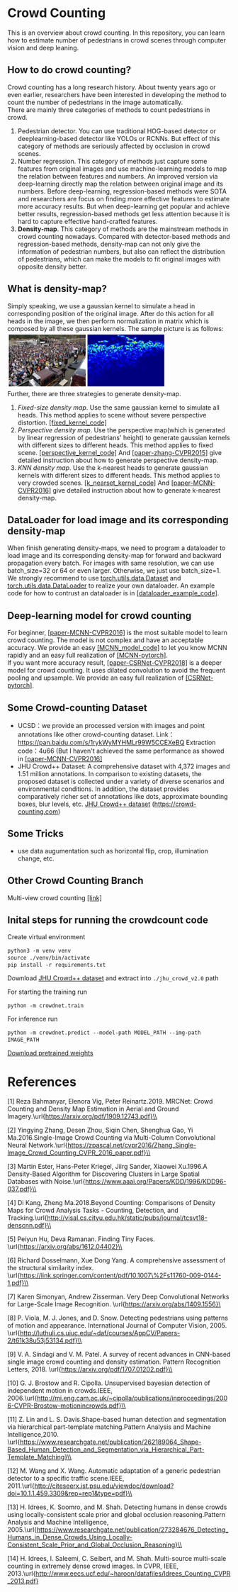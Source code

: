 # Crowd Counting

This is an overview about crowd counting. In this repository, you can learn how to estimate number of pedestrians in crowd scenes through computer vision and deep leaning.

## How to do crowd counting?
Crowd counting has a long research history. About twenty years ago or even earlier, researchers have been interested in developing the method to count the number of pedestrians in the image automatically.  
There are mainly three categories of methods to count pedestrians in crowd. 
1. Pedestrian detector. You can use traditional HOG-based detector or deeplearning-based detector like YOLOs or RCNNs. But effect of this category of methods are seriously affected by occlusion in crowd scenes. 
2. Number regression. This category of methods just capture some features from original images and use machine-learning models to map the relation between features and numbers. An improved version via deep-learning directly map the relation between original image and its numbers. Before deep-learning, regression-based methods were SOTA and researchers are focus on finding more effective features to estimate more accuracy results. But when deep-learning get popular and achieve better results, regression-based methods get less attention because it is hard to capture effective hand-crafted features. 
3. **Density-map**. This category of methods are the mainstream methods in crowd counting nowadays. Compared with detector-based methods and regression-based methods, density-map can not only give the information of pedestrian numbers, but also can reflect the distribution of pedestrians, which can make the models to fit original images with opposite density better.

## What is density-map?
Simply speaking, we use a gaussian kernel to simulate a head in corresponding position of the original image. After do this action for all heads in the image, we then perform normalization in matrix which is composed by all these gaussian kernels. The sample picture is as follows:  
![density-map sample](./imgs/density-map-sample.png)  
Further, there are three strategies to generate density-map.  
1. *Fixed-size density map*. Use the same gaussian kernel to simulate all heads. This method applies to scene without severe perspective distortion. [[fixed_kernel_code]](./generate_density_map/same_gaussian_kernel.py)  
2. *Perspective density map*. Use the perspective map(which is generated by linear regression of pedestrians' height) to generate gaussian kernels with different sizes to different heads. This method applies to fixed scene. [[perspective_kernel_code]](./generate_density_map/perspective_gaussian_kernel.py) And [[paper-zhang-CVPR2015]](https://www.ee.cuhk.edu.hk/~xgwang/papers/zhangLWYcvpr15.pdf) give detailed instruction about how to generate perspective density-map.  
3. *KNN density map*. Use the k-nearest heads to generate gaussian kernels with different sizes to different heads. This method applies to very crowded scenes. [[k_nearset_kernel_code]](./generate_density_map/k_nearest_gaussian_kernel.py) And [[paper-MCNN-CVPR2016]](https://pdfs.semanticscholar.org/7ca4/bcfb186958bafb1bb9512c40a9c54721c9fc.pdf) give detailed instruction about how to generate k-nearest density-map.  

## DataLoader for load image and its corresponding density-map
When finish generating density-maps, we need to program a dataloader to load image and its corresponding density-map for forward and backward propagation every batch. For images with same resolution, we can use batch_size=32 or 64 or even larger. Otherwise, we just use batch_size=1. We strongly recommend to use [torch.utils.data.Dataset](https://pytorch.org/docs/stable/data.html#torch.utils.data.Dataset) and [torch.utils.data.DataLoader](https://pytorch.org/docs/stable/data.html#torch.utils.data.DataLoader) to realize your own dataloader. An example code for how to contrust an dataloader is in [[dataloader_example_code]](./dataloader/dataloader_example.py).

## Deep-learning model for crowd counting
For beginner, [[paper-MCNN-CVPR2016]](https://pdfs.semanticscholar.org/7ca4/bcfb186958bafb1bb9512c40a9c54721c9fc.pdf) is the most suitable model to learn crowd counting. The model is not complex and have an acceptable accuracy. We provide an easy [[MCNN_model_code]](./crowd_model/mcnn_model.py) to let you know MCNN rapidly and an easy full realization of [[MCNN-pytorch]](https://github.com/CommissarMa/MCNN-pytorch).  
If you want more accuracy result, [[paper-CSRNet-CVPR2018]](https://arxiv.org/abs/1802.10062) is a deeper model for crowd counting. It uses dilated convolution to avoid the frequent pooling and upsample. We provide an easy full realization of [[CSRNet-pytorch]](https://github.com/CommissarMa/CSRNet-pytorch).

## Some Crowd-counting Dataset
+ UCSD：we provide an processed version with images and point annotations like other crowd-counting dataset.
Link：https://pan.baidu.com/s/1rykWyMYHMLr99W5CCEXeBQ 
Extraction code：4u66 (But I haven't achieved the same performance as showed in [[paper-MCNN-CVPR2016]](https://pdfs.semanticscholar.org/7ca4/bcfb186958bafb1bb9512c40a9c54721c9fc.pdf)
+ JHU Crowd++ Dataset: A comprehensive dataset with 4,372 images and 1.51 million annotations. In comparison to existing datasets, the proposed dataset is collected under a variety of diverse scenarios and environmental conditions. In addition, the dataset provides comparatively richer set of annotations like dots, approximate bounding boxes, blur levels, etc. [JHU Crowd++ dataset](https://drive.google.com/drive/folders/1FkdvHyAom1B2aVj6_jZpZPW01sQNiI7n) (https://crowd-counting.com)

## Some Tricks
+ use data augumentation such as horizontal flip, crop, illumination change, etc.

## Other Crowd Counting Branch
Multi-view crowd counting [[link]](./multi_view_counting/多视角计数调研.md)

## Inital steps for running the crowdcount code
Create virtual environment
```shell
python3 -m venv venv
source ./venv/bin/activate
pip install -r requirements.txt
```

Download [JHU Crowd++ dataset](https://drive.google.com/drive/folders/1FkdvHyAom1B2aVj6_jZpZPW01sQNiI7n) and extract into `./jhu_crowd_v2.0` path

For starting the training run
```shell
python -m crowdnet.train
```

For inference run
```shell
python -m crowdnet.predict --model-path MODEL_PATH --img-path IMAGE_PATH
```

[Download pretrained weights](https://drive.google.com/file/d/1YFxRZOiH3g5wOTj4vXCLxBSOqJknyuPk/view?usp=sharing)

# References

[1] Reza Bahmanyar, Elenora Vig, Peter Reinartz.2019. MRCNet: Crowd Counting and Density Map Estimation in Aerial and Ground Imagery.\url{https://arxiv.org/pdf/1909.12743.pdf}\\

[2] Yingying Zhang, Desen Zhou, Siqin Chen, Shenghua Gao, Yi Ma.2016.Single-Image Crowd Counting via Multi-Column Convolutional Neural Network.\url{https://zpascal.net/cvpr2016/Zhang_Single-Image_Crowd_Counting_CVPR_2016_paper.pdf}\\

[3] Martin Ester, Hans-Peter Kriegel, Jiirg Sander, Xiaowei Xu.1996.A Density-Based Algorithm for Discovering Clusters
in Large Spatial Databases with Noise.\url{https://www.aaai.org/Papers/KDD/1996/KDD96-037.pdf}\\

[4] Di Kang, Zheng Ma.2018.Beyond Counting: Comparisons of Density Maps for Crowd
Analysis Tasks - Counting, Detection, and Tracking.\url{http://visal.cs.cityu.edu.hk/static/pubs/journal/tcsvt18-denscnn.pdf}\\

[5] Peiyun Hu, Deva Ramanan. Finding Tiny Faces. \url{https://arxiv.org/abs/1612.04402}\\

[6] Richard Dosselmann, Xue Dong Yang. A comprehensive assessment of the structural similarity index. \url{https://link.springer.com/content/pdf/10.1007\%2Fs11760-009-0144-1.pdf}\\

[7] Karen Simonyan, Andrew Zisserman. Very Deep Convolutional Networks for Large-Scale Image Recognition. \url{https://arxiv.org/abs/1409.1556}\

[8]  P. Viola, M. J. Jones, and D. Snow. Detecting pedestrians using patterns of motion and appearance. International Journal
of Computer Vision, 2005. \url{http://luthuli.cs.uiuc.edu/~daf/courses/AppCV/Papers-2/t61k38u53j53134.pdf}\\

[9] V. A. Sindagi and V. M. Patel. A survey of recent advances in CNN-based single image
crowd counting and density estimation. Pattern Recognition Letters, 2018.
\url{https://arxiv.org/pdf/1707.01202.pdf}\\

[10] G. J. Brostow and R. Cipolla. Unsupervised bayesian detection of independent motion in crowds.IEEE, 2006.\url{http://mi.eng.cam.ac.uk/~cipolla/publications/inproceedings/2006-CVPR-Brostow-motionincrowds.pdf}\\

[11] Z. Lin and L. S. Davis.Shape-based human detection
and segmentation via hierarchical part-template matching.Pattern Analysis and Machine Intelligence,2010. \url{https://www.researchgate.net/publication/262189064_Shape-Based_Human_Detection_and_Segmentation_via_Hierarchical_Part-Template_Matching}\\

[12]  M. Wang and X. Wang. Automatic adaptation of a generic
pedestrian detector to a specific traffic scene.IEEE, 2011.\url{http://citeseerx.ist.psu.edu/viewdoc/download?doi=10.1.1.459.3309&rep=rep1&type=pdf}\\

[13]  H. Idrees, K. Soomro, and M. Shah. Detecting humans in
dense crowds using locally-consistent scale prior and global
occlusion reasoning.Pattern Analysis and Machine Intelligence, 2005.\url{https://www.researchgate.net/publication/273284676_Detecting_Humans_in_Dense_Crowds_Using_Locally-Consistent_Scale_Prior_and_Global_Occlusion_Reasoning}\\

[14]  H. Idrees, I. Saleemi, C. Seibert, and M. Shah. Multi-source
multi-scale counting in extremely dense crowd images. In
CVPR, IEEE, 2013.\url{http://www.eecs.ucf.edu/~haroon/datafiles/Idrees_Counting_CVPR_2013.pdf}
